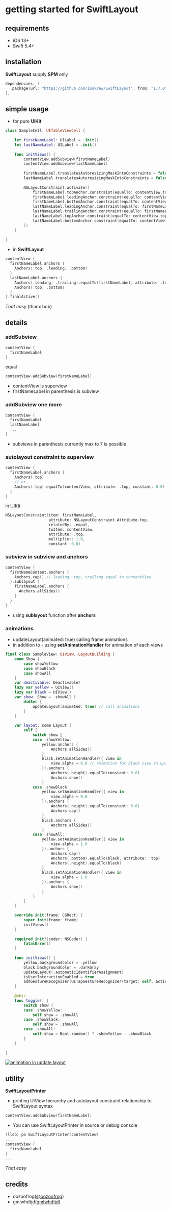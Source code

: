 # getting started for SwiftLayout

## requirements

- iOS 13+
- Swift 5.4+

## installation

**SwiftLayout** supply **SPM** only

```swift
dependencies: [
  .package(url: "https://github.com/ioskrew/SwiftLayout", from: "1.7.0"),
],
```

## simple usage

- for pure **UIKit**

```swift
class SampleCell: UITableViewCell {
    
    let firstNameLabel: UILabel = .init()
    let lastNameLabel: UILabel = .init()
    
    func initViews() {
        contentView.addSubview(firstNameLabel)
        contentView.addSubview(lastNameLabel)
        
        firstNameLabel.translatesAutoresizingMaskIntoConstraints = false
        lastNameLabel.translatesAutoresizingMaskIntoConstraints = false
        
        NSLayoutConstraint.activate([
            firstNameLabel.topAnchor.constraint(equalTo: contentView.topAnchor),
            firstNameLabel.leadingAnchor.constraint(equalTo: contentView.leadingAnchor),
            firstNameLabel.bottomAnchor.constraint(equalTo: contentView.bottomAnchor),
            lastNameLabel.leadingAnchor.constraint(equalTo: firstNameLabel.trailingAnchor),
            lastNameLabel.trailingAnchor.constraint(equalTo: firstNameLabel.trailingAnchor),
            lastNameLabel.topAnchor.constraint(equalTo: contentView.topAnchor),
            lastNameLabel.bottomAnchor.constraint(equalTo: contentView.bottomAnchor)
        ])
    }
    
}

```

- in **SwiftLayout**

```swift
contentView {
  firstNameLabel.anchors {
    Anchors(.top, .leading, .bottom)
  }
  lastNameLabel.anchors {
    Anchors(.leading, .trailing).equalTo(firstNameLabel, attribute: .trailing)
    Anchors(.top, .bottom)
  }
}.finalActive()
```

*That easy* (thanx bob)

## details

### addSubview

```swift
contentView {
  firstNameLabel
}
```

equal

```swift
contentView.addSubview(firstNameLabel)
```

- contentView is superview
- firstNameLabel in parenthesis is subview

### addSubview one more

```swift
contentView {
  firstNameLabel
  lastNameLabel
  ...
}
```

- subviews in parenthesis currently max to 7 is possible

### autolayout constraint to superview

```swift
contentView {
  firstNameLabel.anchors {
    Anchors(.top)
    // or
    Anchors(.top).equalTo(contentView, attribute: .top, constant: 0.0)
  }
}
```

in UIKit

```swift
NSLayoutConstraint(item: firstNameLabel,
                   attribute: NSLayoutConstraint.Attribute.top,
                   relatedBy: .equal,
                   toItem: contentView,
                   attribute: .top,
                   multiplier: 1.0,
                   constant: 0.0)
```

### subview in subview and anchors

```swift
contentView {
  firstNameContent.anchors {
    Anchors.cap() // leading, top, trailing equal to contentView
  }.sublayout {
    firstNameLabel.anchors {
      Anchors.allSides()
    }
  }
}
```

- using **sublayout** function after **anchors**

### animations

- updateLayout(animated: true) calling frame animations
- in addition to - using **setAnimationHandler** for animation of each views

```swift
final class SampleView: UIView, LayoutBuilding {
    enum Show {
        case showYellow
        case showBlack
        case showAll
    }
    var deactivable: Deactivable?
    lazy var yellow = UIView()
    lazy var black = UIView()
    var show: Show = .showAll {
        didSet {
            updateLayout(animated: true) // call animations
        }
    }
    
    var layout: some Layout {
        self {
            switch show {
            case .showYellow:
                yellow.anchors {
                    Anchors.allSides()
                }
                black.setAnimationHandler({ view in
                    view.alpha = 0.0 // animation for black view in update layout
                }).anchors {
                    Anchors(.height).equalTo(constant: 0.0)
                    Anchors.shoe()
                }
            case .showBlack:
                yellow.setAnimationHandler({ view in
                    view.alpha = 0.0
                }).anchors {
                    Anchors(.height).equalTo(constant: 0.0)
                    Anchors.cap()
                }
                black.anchors {
                    Anchors.allSides()
                }
            case .showAll:
                yellow.setAnimationHandler({ view in
                    view.alpha = 1.0
                }).anchors {
                    Anchors.cap()
                    Anchors(.bottom).equalTo(black, attribute: .top)
                    Anchors(.height).equalTo(black)
                }
                black.setAnimationHandler({ view in
                    view.alpha = 1.0
                }).anchors {
                    Anchors.shoe()
                }
            }
        }
    }
    
    override init(frame: CGRect) {
        super.init(frame: frame)
        initViews()
    }
    
    required init?(coder: NSCoder) {
        fatalError()
    }
    
    func initViews() {
        yellow.backgroundColor = .yellow
        black.backgroundColor = .darkGray
        updateLayout(.automaticIdentifierAssignment)
        isUserInteractionEnabled = true
        addGestureRecognizer(UITapGestureRecognizer(target: self, action: #selector(toggle)))
    }
    
    @objc
    func toggle() {
        switch show {
        case .showYellow:
            self.show = .showAll
        case .showBlack:
            self.show = .showAll
        case .showAll:
            self.show = Bool.random() ? .showYellow : .showBlack
        }
    }
    
}
```

[![animation in update layout](https://user-images.githubusercontent.com/3011832/155874823-e71cb9fb-8573-4241-9d30-d0bf28c0445a.png)](https://user-images.githubusercontent.com/3011832/155874757-f8ff8074-1f47-4c77-9f2a-d62358603457.mp4)

## utility

**SwiftLayoutPrinter**

- printing UIView hierarchy and autolayout constraint relationship to SwiftLayout syntax

```swift
contentView.addSubview(firstNameLabel)
```

- You can use SwiftLayoutPrinter in source or debug console

```swift
(lldb) po SwiftLayoutPrinter(contentView)
...
contentView {
  firstNameLabel
}
...
```

*That easy*

## credits

- oozoofrog([@oozoofrog](https://twitter.com/oozoofrog))
- gmlwhdtjd([gmlwhdtjd](https://github.com/gmlwhdtjd))
